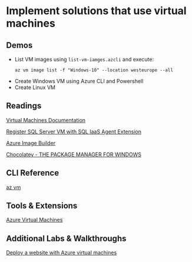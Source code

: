 # Implement solutions that use virtual machines

## Demos

- List VM images using `list-vm-iamges.azcli` and execute: 
    ```
    az vm image list -f "Windows-10" --location westeurope --all
    ```
- Create Windows VM using Azure CLI and Powershell
- Create Linux VM

## Readings

[Virtual Machines Documentation](https://docs.microsoft.com/en-us/azure/virtual-machines/)

[Register SQL Server VM with SQL IaaS Agent Extension](https://docs.microsoft.com/en-us/azure/azure-sql/virtual-machines/windows/sql-agent-extension-manually-register-single-vm?tabs=bash%2Cazure-cli)

[Azure Image Builder](https://docs.microsoft.com/en-us/azure/virtual-machines/image-builder-overview)

[Chocolatey - THE PACKAGE MANAGER FOR WINDOWS](https://chocolatey.org/)

## CLI Reference

[az vm](https://docs.microsoft.com/en-us/cli/azure/vm?view=azure-cli-latest)

## Tools & Extensions

[Azure Virtual Machines](https://marketplace.visualstudio.com/items?itemName=ms-azuretools.vscode-azurevirtualmachines)

## Additional Labs & Walkthroughs

[Deploy a website with Azure virtual machines](https://docs.microsoft.com/en-us/learn/paths/deploy-a-website-with-azure-virtual-machines/)
